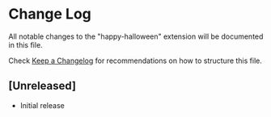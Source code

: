 # Change Log
All notable changes to the "happy-halloween" extension will be documented in this file.

Check [Keep a Changelog](http://keepachangelog.com/) for recommendations on how to structure this file.

## [Unreleased]
- Initial release